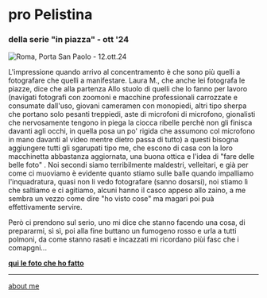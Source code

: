 # pro Pelistina
### della serie "in piazza" - ott '24 
 
![](https://i.postimg.cc/ZKmyN9Qf/Screenshot-2025-01-26-182603.png "Roma, Porta San Paolo - 12.ott.24")  

L'impressione quando arrivo al concentramento è che sono più quelli a fotografare che quelli a manifestare. Laura M., che anche lei fotografa le piazze, dice che alla partenza 
Allo stuolo di quelli che lo fanno per lavoro (navigati fotografi con zoomoni e macchine professionali carrozzate e consumate dall'uso, giovani cameramen con monopiedi, altri tipo sherpa che portano solo pesanti treppiedi, aste di microfoni di microfono, gionalisti che nervosamente tengono in piega la ciocca ribelle perchè non gli finisca davanti agli occhi, in quella posa un po' rigida che assumono col microfono in mano davanti al video mentre dietro passa di tutto) a questi bisogna aggiungere tutti gli sgarupati tipo me, che escono di casa con la loro macchinetta abbastanza aggiornata, una buona ottica e l'idea di "fare delle belle foto" .
Noi secondi siamo terribilmente maldestri, velleitari, e già per come ci muoviamo è evidente quanto stiamo sulle balle quando impalliamo l'inquadratura, quasi non li vedo fotografare (sanno dosarsi), noi stiamo lì che saltiamo e ci agitiamo, 
alcuni hanno il casco appeso allo zaino, a me sembra un vezzo come dire "ho visto cose" ma magari poi puà effettivamente servire. 

Però ci prendono sul serio, uno mi dice che stanno facendo una cosa, di prepararmi, sì sì, poi alla fine buttano un fumogeno rosso e urla a tutti polmoni, da come stanno rasati e incazzati mi ricordano piùi fasc che i comapgni...  

[**qui le foto che ho fatto**](https://photos.app.goo.gl/gMvCmZgTR8Jr3PxT6)  

---  
[about me](https://about.me/cacioman) 
